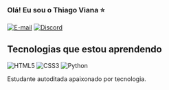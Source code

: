 ### Olá! Eu sou o Thiago Viana ⭐

[![E-mail](https://img.shields.io/badge/-Email-000?style=for-the-badge&logo=microsoft-outlook&logoColor=007BFF)](mailto:thiagoandreviana22@gmail.com)
[![Discord](https://img.shields.io/badge/Discord-7289DA?style=for-the-badge&logo=discord&logoColor=white)](https://discord.com/channels/thiagoviana26/)
<!--
![Thiago Viana's GitHub stats](https://github-readme-stats.vercel.app/api?username=ThiViana&show_icons=true&theme=tokyonight)
-->
## Tecnologias que estou aprendendo
![HTML5](https://img.shields.io/badge/HTML5-E34F26?style=for-the-badge&logo=html5&logoColor=white)
![CSS3](https://img.shields.io/badge/CSS3-1572B6?style=for-the-badge&logo=css3&logoColor=white)
![Python](https://img.shields.io/badge/python-3670A0?style=for-the-badge&logo=python&logoColor=ffdd54)

Estudante autoditada apaixonado por tecnologia. 
